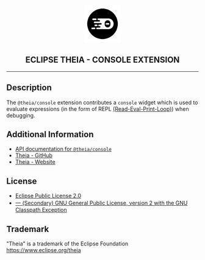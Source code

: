 <div align='center'>

<br />

<img src='https://raw.githubusercontent.com/eclipse-theia/theia/master/logo/theia.svg?sanitize=true' alt='theia-ext-logo' width='100px' />

<h2>ECLIPSE THEIA - CONSOLE EXTENSION</h2>

<hr />

</div>

## Description

The `@theia/console` extension contributes a `console` widget which is used to evaluate expressions (in the form of REPL [(Read-Eval-Print-Loop)](https://en.wikipedia.org/wiki/Read%E2%80%93eval%E2%80%93print_loop)) when debugging.

## Additional Information

- [API documentation for `@theia/console`](https://eclipse-theia.github.io/theia/docs/next/modules/console.html)
- [Theia - GitHub](https://github.com/eclipse-theia/theia)
- [Theia - Website](https://theia-ide.org/)

## License

- [Eclipse Public License 2.0](http://www.eclipse.org/legal/epl-2.0/)
- [一 (Secondary) GNU General Public License, version 2 with the GNU Classpath Exception](https://projects.eclipse.org/license/secondary-gpl-2.0-cp)

## Trademark

"Theia" is a trademark of the Eclipse Foundation
<https://www.eclipse.org/theia>
